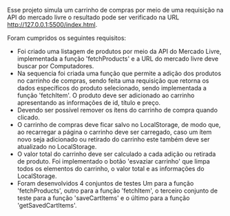 Esse projeto simula um carrinho de compras por meio de uma requisição na API do mercado livre
o resultado pode ser verificado na URL http://127.0.0.1:5500/index.html.

Foram cumpridos os seguintes requisitos:
- Foi criado uma listagem de produtos por meio da API do Mercado Livre, implementada a função 'fetchProducts' e a URL do mercado livre deve buscar por Computadores.
- Na sequencia foi criada uma função que permite a adição dos produtos no carrinho de compras, sendo feita uma requisição que retorna os dados específicos do produto selecionado, sendo implementada a função 'fetchItem'. O produto deve ser adicionado ao carrinho apresentando as informações de id, título e preço.
- Devendo ser possível remover os ítens do carrinho de compra quando clicado.
- O carrinho de compras deve ficar salvo no LocalStorage, de modo que, ao recarregar a página o carrinho deve ser carregado, caso um ítem novo seja adicionado ou retirado do carrinho este também deve ser atualizado no LocalStorage.
- O valor total do carrinho deve ser calculado a cada adição ou retirada de produto.
Foi implementado o botão 'esvaziar carrinho' que limpa todos os elementos do carrinho, o valor total e as informações do LocalStorage.
- Foram desenvolvidos 4 conjuntos de testes Um para a função 'fetchProducts', outro para a função 'fetchItem', o terceiro conjunto de teste para a função 'saveCartItems' e o último para a função 'getSavedCartItems'.